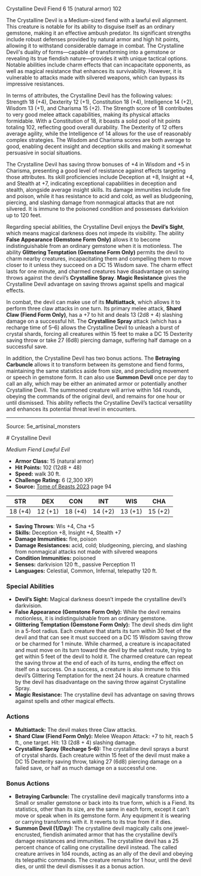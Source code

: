 <MonsterName/>Crystalline Devil</MonsterName>
<CreatureType/>Fiend</CreatureType>
<CR/>6</CR>
<AC/>15 (natural armor)</AC>
<HP/>102</HP>
<summary>The Crystalline Devil is a Medium-sized fiend with a lawful evil alignment. This creature is notable for its ability to disguise itself as an ordinary gemstone, making it an effective ambush predator. Its significant strengths include robust defenses provided by natural armor and high hit points, allowing it to withstand considerable damage in combat. The Crystalline Devil's duality of forms—capable of transforming into a gemstone or revealing its true fiendish nature—provides it with unique tactical options. Notable abilities include charm effects that can incapacitate opponents, as well as magical resistance that enhances its survivability. However, it is vulnerable to attacks made with silvered weapons, which can bypass its impressive resistances.</summary>

<detail>

In terms of attributes, the Crystalline Devil has the following values: Strength 18 (+4), Dexterity 12 (+1), Constitution 18 (+4), Intelligence 14 (+2), Wisdom 13 (+1), and Charisma 15 (+2). The Strength score of 18 contributes to very good melee attack capabilities, making its physical attacks formidable. With a Constitution of 18, it boasts a solid pool of hit points totaling 102, reflecting good overall durability. The Dexterity of 12 offers average agility, while the Intelligence of 14 allows for the use of reasonably complex strategies. The Wisdom and Charisma scores are both average to good, enabling decent insight and deception skills and making it somewhat persuasive in social situations.

The Crystalline Devil has saving throw bonuses of +4 in Wisdom and +5 in Charisma, presenting a good level of resistance against effects targeting those attributes. Its skill proficiencies include Deception at +8, Insight at +4, and Stealth at +7, indicating exceptional capabilities in deception and stealth, alongside average insight skills. Its damage immunities include fire and poison, while it has resistance to acid and cold, as well as bludgeoning, piercing, and slashing damage from nonmagical attacks that are not silvered. It is immune to the poisoned condition and possesses darkvision up to 120 feet.

Regarding special abilities, the Crystalline Devil enjoys the **Devil’s Sight**, which means magical darkness does not impede its visibility. The ability **False Appearance (Gemstone Form Only)** allows it to become indistinguishable from an ordinary gemstone when it is motionless. The ability **Glittering Temptation (Gemstone Form Only)** permits the devil to charm nearby creatures, incapacitating them and compelling them to move closer to it unless they succeed on a DC 15 Wisdom save. The charm effect lasts for one minute, and charmed creatures have disadvantage on saving throws against the devil’s **Crystalline Spray**. **Magic Resistance** gives the Crystalline Devil advantage on saving throws against spells and magical effects.

In combat, the devil can make use of its **Multiattack**, which allows it to perform three claw attacks in one turn. Its primary melee attack, **Shard Claw (Fiend Form Only)**, has a +7 to hit and deals 13 (2d8 + 4) slashing damage on a successful hit. The **Crystalline Spray** attack (which has a recharge time of 5–6) allows the Crystalline Devil to unleash a burst of crystal shards, forcing all creatures within 15 feet to make a DC 15 Dexterity saving throw or take 27 (6d8) piercing damage, suffering half damage on a successful save.

In addition, the Crystalline Devil has two bonus actions. The **Betraying Carbuncle** allows it to transform between its gemstone and fiend forms, maintaining the same statistics aside from size, and precluding movement or speech in gemstone form. It can also use **Summon Devil** once per day to call an ally, which may be either an animated armor or potentially another Crystalline Devil. The summoned creature will arrive within 1d4 rounds, obeying the commands of the original devil, and remains for one hour or until dismissed. This ability reflects the Crystalline Devil’s tactical versatility and enhances its potential threat level in encounters.</detail>



---

Source: 5e_artisinal_monsters

<statblock>
# Crystalline Devil

*Medium* *Fiend* *Lawful Evil*

- **Armor Class:** 15 (natural armor)
- **Hit Points:** 102 (12d8 + 48)
- **Speed:** walk 30 ft.
- **Challenge Rating:** 6 (2,300 XP)
- **Source:** [Tome of Beasts 2023](https://koboldpress.com/kpstore/product/tome-of-beasts-1-2023-edition/) page 94

| STR | DEX | CON | INT | WIS | CHA |
| --- | --- | --- | --- | --- | --- |
| 18 (+4) | 12 (+1) | 18 (+4) | 14 (+2) | 13 (+1) | 15 (+2) |

- **Saving Throws**: Wis +4, Cha +5
- **Skills:** Deception +8, Insight +4, Stealth +7
- **Damage Immunities:** fire, poison
- **Damage Resistances:** acid, cold; bludgeoning, piercing, and slashing from nonmagical attacks not made with silvered weapons
- **Condition Immunities:** poisoned
- **Senses:** darkvision 120 ft., passive Perception 11
- **Languages:** Celestial, Common, Infernal, telepathy 120 ft.

### Special Abilities

- **Devil’s Sight:** Magical darkness doesn’t impede the crystalline devil’s darkvision.
- **False Appearance (Gemstone Form Only):** While the devil remains motionless, it is indistinguishable from an ordinary gemstone.
- **Glittering Temptation (Gemstone Form Only):** The devil sheds dim light in a 5-foot radius. Each creature that starts its turn within 30 feet of the devil and that can see it must succeed on a DC 15 Wisdom saving throw or be charmed for 1 minute. While charmed, a creature is incapacitated and must move on its turn toward the devil by the safest route, trying to get within 5 feet of the devil to hold it. The charmed creature can repeat the saving throw at the end of each of its turns, ending the effect on itself on a success. On a success, a creature is also immune to this devil’s Glittering Temptation for the next 24 hours. A creature charmed by the devil has disadvantage on the saving throw against Crystalline Spray.
- **Magic Resistance:** The crystalline devil has advantage on saving throws against spells and other magical effects.

### Actions

- **Multiattack:** The devil makes three Claw attacks.
- **Shard Claw (Fiend Form Only):** Melee Weapon Attack: +7 to hit, reach 5 ft., one target. Hit: 13 (2d8 + 4) slashing damage.
- **Crystalline Spray (Recharge 5–6):** The crystalline devil sprays a burst of crystal shards. Each creature within 15 feet of the devil must make a DC 15 Dexterity saving throw, taking 27 (6d8) piercing damage on a failed save, or half as much damage on a successful one.

### Bonus Actions

- **Betraying Carbuncle:** The crystalline devil magically transforms into a Small or smaller gemstone or back into its true form, which is a Fiend. Its statistics, other than its size, are the same in each form, except it can’t move or speak when in its gemstone form. Any equipment it is wearing or carrying transforms with it. It reverts to its true from if it dies.
- **Summon Devil (1/Day):** The crystalline devil magically calls one jewel-encrusted, fiendish animated armor that has the crystalline devil’s damage resistances and immunities. The crystalline devil has a 25 percent chance of calling one crystalline devil instead. The called creature arrives in 1d4 rounds, acting as an ally of the devil and obeying its telepathic commands. The creature remains for 1 hour, until the devil dies, or until the devil dismisses it as a bonus action.
</statblock>


